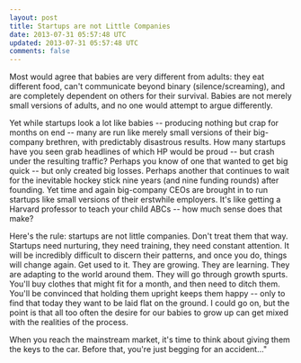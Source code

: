 ```yaml
---
layout: post
title: Startups are not Little Companies
date: 2013-07-31 05:57:48 UTC
updated: 2013-07-31 05:57:48 UTC
comments: false
---
```


Most would agree that babies are very different from adults: they eat different food, can't communicate beyond binary (silence/screaming), and are completely dependent on others for their survival. Babies are not merely small versions of adults, and no one would attempt to argue differently.

Yet while startups look a lot like babies -- producing nothing but crap for months on end -- many are run like merely small versions of their big-company brethren, with predictably disastrous results. How many startups have you seen grab headlines of which HP would be proud -- but crash under the resulting traffic? Perhaps you know of one that wanted to get big quick -- but only created big losses. Perhaps another that continues to wait for the inevitable hockey stick nine years (and nine funding rounds) after founding. Yet time and again big-company CEOs are brought in to run startups like small versions of their erstwhile employers. It's like getting a Harvard professor to teach your child ABCs -- how much sense does that make?

Here's the rule: startups are not little companies. Don't treat them that way. Startups need nurturing, they need training, they need constant attention. It will be incredibly difficult to discern their patterns, and once you do, things will change again. Get used to it. They are growing. They are learning. They are adapting to the world around them. They will go through growth spurts. You'll buy clothes that might fit for a month, and then need to ditch them. You'll be convinced that holding them upright keeps them happy -- only to find that today they want to be laid flat on the ground. I could go on, but the point is that all too often the desire for our babies to grow up can get mixed with the realities of the process.

When you reach the mainstream market, it's time to think about giving them the keys to the car. Before that, you're just begging for an accident..."
